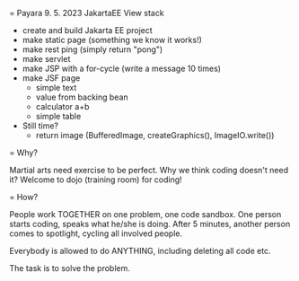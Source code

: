 = Payara 9. 5. 2023
JakartaEE View stack

* create and build Jakarta EE project
* make static page (something we know it works!)
* make rest ping (simply return "pong")
* make servlet
* make JSP with a for-cycle (write a message 10 times)
* make JSF page
  * simple text
  * value from backing bean
  * calculator a+b
  * simple table
* Still time?
  * return image (BufferedImage, createGraphics(), ImageIO.write())


= Why?

Martial arts need exercise to be perfect. Why we think coding doesn't need it? Welcome to dojo (training room) for coding!

= How?

People work TOGETHER on one problem, one code sandbox. One person starts coding, speaks what he/she is doing. After 5 minutes, another person comes to spotlight, cycling all involved people.

Everybody is allowed to do ANYTHING, including deleting all code etc.

The task is to solve the problem.
